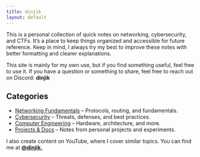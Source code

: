 ```yaml
---
title: dinjik
layout: default
---
```


This is a personal collection of quick notes on networking, cybersecurity, and CTFs. It’s a place to keep things organized and accessible for future reference. Keep in mind, I always try my best to improve these notes with better formatting and clearer explanations.

This site is mainly for my own use, but if you find something useful, feel free to use it. If you have a question or something to share, feel free to reach out on Discord: **dinjik**

## Categories
- [Networking Fundamentals](https://notes.dinjik.tech/Networking-Fundamentals/) – Protocols, routing, and fundamentals.
- [Cybersecurity](./cybersecurity) – Threats, defenses, and best practices.
- [Computer Engineering](./comp-eng) – Hardware, architecture, and more.
- [Projects & Docs](./projects) – Notes from personal projects and experiments.


I also create content on YouTube, where I cover similar topics. You can find me at **[@dinjik.](https://www.youtube.com/@dinjik.)**

